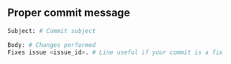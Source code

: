 
## Proper commit message

```sh
Subject: # Commit subject

Body: # Changes performed
Fixes issue <issue_id>. # Line useful if your commit is a fix 
```
